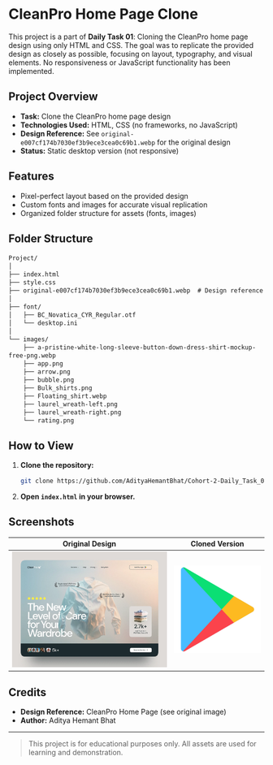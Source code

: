 # CleanPro Home Page Clone

This project is a part of **Daily Task 01**: Cloning the CleanPro home page design using only HTML and CSS. The goal was to replicate the provided design as closely as possible, focusing on layout, typography, and visual elements. No responsiveness or JavaScript functionality has been implemented.

## Project Overview

- **Task:** Clone the CleanPro home page design
- **Technologies Used:** HTML, CSS (no frameworks, no JavaScript)
- **Design Reference:** See `original-e007cf174b7030ef3b9ece3cea0c69b1.webp` for the original design
- **Status:** Static desktop version (not responsive)

## Features

- Pixel-perfect layout based on the provided design
- Custom fonts and images for accurate visual replication
- Organized folder structure for assets (fonts, images)

## Folder Structure

```
Project/
│
├── index.html
├── style.css
├── original-e007cf174b7030ef3b9ece3cea0c69b1.webp  # Design reference
│
├── font/
│   ├── BC_Novatica_CYR_Regular.otf
│   └── desktop.ini
│
└── images/
    ├── a-pristine-white-long-sleeve-button-down-dress-shirt-mockup-free-png.webp
    ├── app.png
    ├── arrow.png
    ├── bubble.png
    ├── Bulk_shirts.png
    ├── Floating_shirt.webp
    ├── laurel_wreath-left.png
    ├── laurel_wreath-right.png
    └── rating.png
```

## How to View

1. **Clone the repository:**
   ```sh
   git clone https://github.com/AdityaHemantBhat/Cohort-2-Daily_Task_01.git
   ```
2. **Open `index.html` in your browser.**

## Screenshots

| Original Design | Cloned Version |
|----------------|---------------|
| ![Original](./original-e007cf174b7030ef3b9ece3cea0c69b1.webp) | ![Cloned](./images/app.png) |

## Credits

- **Design Reference:** CleanPro Home Page (see original image)
- **Author:** Aditya Hemant Bhat

---

> This project is for educational purposes only. All assets are used for learning and demonstration.

